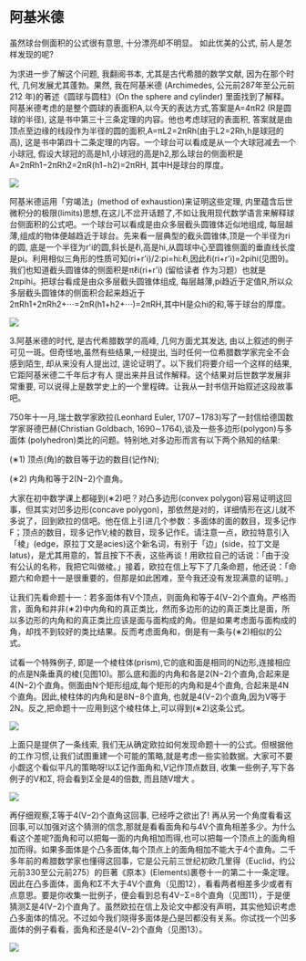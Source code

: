 
 #  `阿基米德`


虽然球台侧面积的公式很有意思, 十分漂亮却不明显。 如此优美的公式, 前人是怎样发现的呢?

为求进一步了解这个问题, 我翻阅书本, 尤其是古代希腊的数学文献, 因为在那个时代, 几何发展尤其蓬勃。果然, 我在阿基米德 (Archimedes, 公元前287年至公元前212 年)的著述《圆球与圆柱》(On the sphere and cylinder) 里面找到了解释。阿基米德考虑的是整个圆球的表面积A,以今天的表达方式,答案是A=4πR2 (R是圆球的半径), 这是书中第三十三条定理的内容。他也考虑球冠的表面积, 答案就是由顶点至边缘的线段作为半径的圆的面积,A=πL2=2πRh(由于L2=2Rh,h是球冠的高), 这是书中第四十二条定理的内容。一个球台可以看成是从一个大球冠减去一个小球冠, 假设大球冠的高是h1,小球冠的高是h2,那么球台的侧面积是A=2πRh1−2πRh2=2πR(h1−h2)=2πRH, 其中H是球台的厚度。

[<img src="http://a1.qpic.cn/psb?/V10w79My0AToiB/J*2kiHKThTR36sLEJvfZb2dAMsAcuLYLiWvPaqoEbGI!/b/dCABAAAAAAAA&bo=0gAOAQAAAAADAPg!&rf=viewer_4">](https://mmbiyelunwen.github.io/article.md)

阿基米德运用「穷竭法」(method of exhaustion)来证明这些定理, 内里蕴含后世微积分的极限(limits)思想,在这儿不岔开话题了,不如让我用现代数学语言来解释球台侧面积的公式吧。一个球台可以看成是由众多层截头圆锥体近似地组成, 每层越薄,组成的物体便越趋近于球台。先来看一层典型的截头圆锥体,顶是一个半径为ri的圆, 底是一个半径为r'i的圆,斜长是ℓi,高是hi,从圆球中心至圆锥侧面的垂直线长度是pi。利用相似三角形的性质可知(ri+r'i)/2:pi=hi:ℓi,因此ℓi(ri+r'i)=2pihi(见图9)。我们也知道截头圆锥体的侧面积是πℓi(ri+r'i) (留给读者 作为习题）也就是2πpihi。把球台看成是由众多层截头圆锥体组成, 每层越薄,pi趋近于定值R,所以众多层截头圆锥体的侧面积合起来趋近于2πRh1+2πRh2+⋅⋅⋅=2πR(h1+h2+⋅⋅⋅)=2πRH,其中H是众hi的和,等于球台的厚度。 

[<img src="http://a3.qpic.cn/psb?/V10w79My0AToiB/1RTmVSA4P*AU*rSsZomNRzRqfAmygsTbSLN5ZpfI3zk!/b/dB8BAAAAAAAA&bo=QAHhAAAAAAADAIU!&rf=viewer_40">](https://mmbiyelunwen.github.io/article.md)


3.阿基米德的时代, 是古代希腊数学的高峰, 几何方面尤其发达, 由以上叙述的例子可见一斑。但奇怪地,虽然有些结果,一经提出, 当时任何一位希腊数学家完全不会感到陌生, 却从来没有人提出过, 遑论证明了。以下我们将要介绍一个这样的结果, 它距阿基米德二千年后才有人 提出来并且试作解释。这个结果对后世数学发展非常重要, 可以说得上是数学史上的一个里程碑。让我从一封书信开始叙述这段故事吧。

750年十一月,瑞士数学家欧拉(Leonhard Euler, 1707∼1783)写了一封信给德国数学家哥德巴赫(Christian Goldbach, 1690∼1764),谈及一些多边形(polygon)与多面体 (polyhedron)类比的问题。特别地,对多边形而言有以下两个熟知的结果: 

(∗1) 顶点(角)的数目等于边的数目(记作N); 

(∗2) 内角和等于2(N−2)个直角。 

大家在初中数学课上都碰到(∗2)吧？对凸多边形(convex polygon)容易证明这回事，但其实对凹多边形(concave polygon)，那依然是对的，详细情形在这儿就不多说了，回到欧拉的信吧。他在信上引进几个参数：多面体的面的数目，现多记作F；顶点的数目，现多记作V;棱的数目，现多记作E。请注意一点，欧拉特意引入「棱」(edge，原拉丁文是acies)这个新名词，有别于「边」(side，拉丁文是latus)，是尤其用意的，暂且按下不表，这些再谈！用欧拉自己的话说：「由于没有公认的名称，我把它叫做棱。」接着，欧拉在信上写下了几条命题，他还说：「命题六和命题十一是很重要的，但那是如此困难，至今我还没有发现满意的证明。」 

让我们先看命题十一：若多面体有V个顶点，则面角和等于4(V−2)个直角。严格而言，面角和并非(∗2)中内角和的真正类比，然而多边形的边的真正类比是面，所以多边形的内角和的真正类比应该是面与面构成的角。但是如果考虑面与面构成的角，却找不到较好的类比结果。反而考虑面角和，倒是有一条与(∗2)相似的公式。 

试看一个特殊例子, 即是一个棱柱体(prism),它的底和面是相同的N边形,连接相应的点是N条垂真的棱(见图10)。那么底和面的内角和各是2(N−2)个直角,合起来是4(N−2)个直角。侧面由N个矩形组成,每个矩形的内角和是4个直角, 合起来是4N个直角。因此,棱柱体的内角和是8N−8个直角, 也就是4(V−2)个直角,因为V等于2N。反之,把命题十一应用到这个棱柱体上,可以得到(∗2)这条公式。 

[<img src="http://a1.qpic.cn/psb?/V10w79My0AToiB/rOIi9e8qPZFdxItV8Mr*0ICTH1aW6pl8TxqvvwC.pBA!/b/dCABAAAAAAAA&bo=HAHdAAAAAAADAOU!&rf=viewer_4">](https://mmbiyelunwen.github.io/article.md)

上面只是提供了一条线索, 我们无从确定欧拉如何发现命题十一的公式。但根据他的工作习惯,让我们试图重建一个可能的策略,就是考虑一些实验数据。大家可不要小觑这个看似平凡的策略呀!以Σ记作面角和,V记作顶点数目, 收集一些例子,写下各例子的V和Σ, 将会看到Σ全是4的倍数, 而且随V增大 。

[<img src="http://a1.qpic.cn/psb?/V10w79My0AToiB/OexwRvtlGBF01NHlwn.S02kcY3mXugU3cw.FWFHofIE!/b/dCABAAAAAAAA&bo=JwH1AAAAAAADAPY!&rf=viewer_4">](https://mmbiyelunwen.github.io/article.md)

再仔细观察,Σ等于4(V−2)个直角这回事, 已经呼之欲出了! 再从另一个角度看看这回事,可以加强对这个猜测的信念,那就是看看面角和与4V个直角相差多少。为什么看这个差呢?面角和可以把每一面的内角相加而得,也可以把每一个顶点上的面角相加而得。如果多面体是个凸多面体,每个顶点上的面角相加不能大于4个直角。二千多年前的希腊数学家也懂得这回事，它是公元前三世纪初欧几里得（Euclid，约公元前330至公元前275）的巨著《原本》(Elements)裹卷十一的第二十一条定理。因此在凸多面体，面角和Σ不大于4V个直角（见图12），看看两者相差多少或者有点意思。要是你收集一批例子，便会看到总有4V−Σ=8个直角（见图11），于是便猜测Σ是4(V−2)个直角了。虽然欧拉在信上及论文中都没有声明，其实他知识考虑凸多面体的情况。不过如今我们晓得多面体是凸是凹都没有关系。你试找一个凹多面体的例子看看，面角和还是4(V−2)个直角（见图13）。

[<img src="http://a3.qpic.cn/psb?/V10w79My0AToiB/TzK7ld1yR8BYPJBhioxyH2zNTYMIV1a8tPjOQsa5bbg!/b/dBkBAAAAAAAA&bo=DwIAAQAAAAADACk!&rf=viewer_4">](https://mmbiyelunwen.github.io/article.md)
